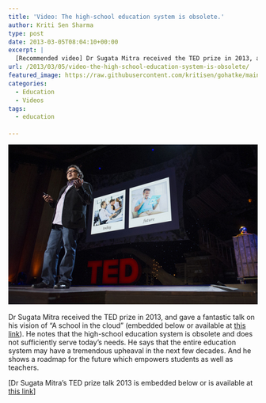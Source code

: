 ```yaml
---
title: 'Video: The high-school education system is obsolete.'
author: Kriti Sen Sharma
type: post
date: 2013-03-05T08:04:10+00:00
excerpt: |
  [Recommended video] Dr Sugata Mitra received the TED prize in 2013, and gave a fantastic talk on his vision of "A school in the cloud". He notes that the high-school education system is obsolete and does not sufficiently serve today's needs... And he shows a roadmap for the future which empowers students as well as teachers.
url: /2013/03/05/video-the-high-school-education-system-is-obsolete/
featured_image: https://raw.githubusercontent.com/kritisen/gohatke/main/content/images/2013/03/sugata-mitra-playlist.jpg
categories:
  - Education
  - Videos
tags:
  - education

---
```

![sugata-mitra-playlist](https://raw.githubusercontent.com/kritisen/gohatke/main/content/images/2013/03/sugata-mitra-playlist.jpg)

Dr Sugata Mitra received the TED prize in 2013, and gave a fantastic talk on his vision of &#8220;A school in the cloud&#8221; (embedded below or available at <a href="http://www.ted.com/talks/sugata_mitra_build_a_school_in_the_cloud.html" target="_blank">this link</a>). He notes that the high-school education system is obsolete and does not sufficiently serve today&#8217;s needs. He says that the entire education system may have a tremendous upheaval in the next few decades. And he shows a roadmap for the future which empowers students as well as teachers.

[Dr Sugata Mitra&#8217;s TED prize talk 2013 is embedded below or is available at <a href="http://www.ted.com/talks/sugata_mitra_build_a_school_in_the_cloud.html" target="_blank">this link</a>]
